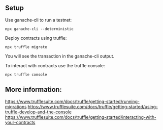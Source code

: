 ## Setup

Use ganache-cli to run a testnet:

```
npx ganache-cli --deterministic
```

Deploy contracts using truffle:

```
npx truffle migrate
```

You will see the transaction in the ganache-cli output.

To interact with contracts use the truffle console:

```
npx truffle console
```

## More information:

https://www.trufflesuite.com/docs/truffle/getting-started/running-migrations
https://www.trufflesuite.com/docs/truffle/getting-started/using-truffle-develop-and-the-console
https://www.trufflesuite.com/docs/truffle/getting-started/interacting-with-your-contracts

